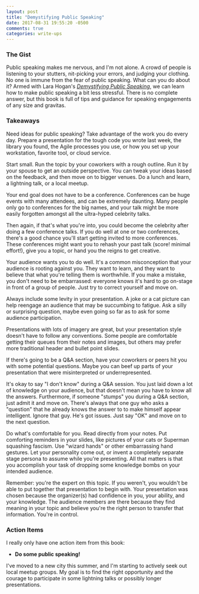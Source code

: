 ```yaml
---
layout: post
title: "Demystifying Public Speaking"
date: 2017-08-31 19:55:20 -0500
comments: true
categories: write-ups
---
```


### The Gist ###

Public speaking makes me nervous, and I'm not alone. A crowd of people is listening to your stutters, nit-picking your errors, and judging your clothing. No one is immune from the fear of public speaking. What can you do about it? Armed with Lara Hogan's _[Demystifying Public Speaking](https://abookapart.com/products/demystifying-public-speaking)_, we can learn how to make public speaking a bit less stressful. There is no complete answer, but this book is full of tips and guidance for speaking engagements of any size and gravitas.

### Takeaways ###

Need ideas for public speaking? Take advantage of the work you do every day. Prepare a presentation for the tough code you wrote last week, the library you found, the Agile processes you use, or how you set up your workstation, favorite tool, or cloud service.

Start small. Run the topic by your coworkers with a rough outline. Run it by your spouse to get an outside perspective. You can tweak your ideas based on the feedback, and then move on to bigger venues. Do a lunch and learn, a lightning talk, or a local meetup.

Your end goal does not have to be a conference. Conferences can be huge events with many attendees, and can be extremely daunting. Many people only go to conferences for the big names, and your talk might be more easily forgotten amongst all the ultra-hyped celebrity talks.

Then again, if that's what you're into, you could become the celebrity after doing a few conference talks. If you do well at one or two conferences, there's a good chance you'll start getting invited to more conferences. These conferences might want you to rehash your past talk (score! minimal effort!), give you a topic, or hand you the reigns to get creative.

Your audience wants you to do well. It's a common misconception that your audience is rooting against you. They want to learn, and they want to believe that what you're telling them is worthwhile. If you make a mistake, you don't need to be embarrassed: everyone knows it's hard to go on-stage in front of a group of people. Just try to correct yourself and move on.

Always include some levity in your presentation. A joke or a cat picture can help reengage an audience that may be succumbing to fatigue. Ask a silly or surprising question, maybe even going so far as to ask for some audience participation.

Presentations with lots of imagery are great, but your presentation style doesn't have to follow any conventions. Some people are comfortable getting their queues from their notes and images, but others may prefer more traditional header and bullet point slides.

If there's going to be a Q&A section, have your coworkers or peers hit you with some potential questions. Maybe you can beef up parts of your presentation that were misinterpreted or underrepresented.

It's okay to say "I don't know" during a Q&A session. You just laid down a lot of knowledge on your audience, but that doesn't mean you have to know all the answers. Furthermore, if someone "stumps" you during a Q&A section, just admit it and move on. There's always that one guy who asks a "question" that he already knows the answer to to make himself appear intelligent. Ignore that guy. He's got issues. Just say "OK" and move on to the next question.

Do what's comfortable for you. Read directly from your notes. Put comforting reminders in your slides, like pictures of your cats or Superman squashing fascism. Use "wizard hands" or other embarrassing hand gestures. Let your personality come out, or invent a completely separate stage persona to assume while you're presenting. All that matters is that you accomplish your task of dropping some knowledge bombs on your intended audience.

Remember: you're the expert on this topic. If you weren't, you wouldn't be able to put together that presentation to begin with. Your presentation was chosen because the organizer(s) had confidence in you, your ability, and your knowledge. The audience members are there because they find meaning in your topic and believe you're the right person to transfer that information. You're in control.

### Action Items ###

I really only have one action item from this book:

* __Do some public speaking!__

I've moved to a new city this summer, and I'm starting to actively seek out local meetup groups. My goal is to find the right opportunity and the courage to participate in some lightning talks or possibly longer presentations.

